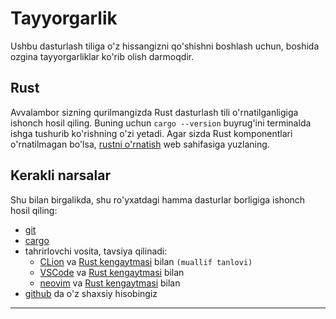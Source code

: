 # Tayyorgarlik

Ushbu dasturlash tiliga o'z hissangizni qo'shishni boshlash uchun, boshida
ozgina tayyorgarliklar ko'rib olish darmoqdir.

## Rust

Avvalambor sizning qurilmangizda Rust dasturlash tili o'rnatilganligiga ishonch
hosil qiling. Buning uchun `cargo --version` buyrug'ini terminalda ishga
tushurib ko'rishning o'zi yetadi. Agar sizda Rust komponentlari o'rnatilmagan
bo'lsa, [rustni o'rnatish](/devs/rust/install.md) web sahifasiga yuzlaning.

## Kerakli narsalar

Shu bilan birgalikda, shu ro'yxatdagi hamma dasturlar borligiga ishonch hosil
qiling:

- [git]
- [cargo]
- tahrirlovchi vosita, tavsiya qilinadi:
  - [CLion] va
    [Rust kengaytmasi](https://plugins.jetbrains.com/plugin/8182-rust/docs)
    bilan `(muallif tanlovi)`
  - [VSCode] va
    [Rust kengaytmasi](https://marketplace.visualstudio.com/items?itemName=rust-lang.rust)
    bilan
  - [neovim] va [Rust kengaytmasi](https://github.com/rust-lang/rust.vim) bilan
- [github] da o'z shaxsiy hisobingiz

---

[git]: https://git-scm.com/
[github]: https://github.com/
[cargo]: https://github.com/rust-lang/cargo
[clion]: https://www.jetbrains.com/clion/
[vscode]: https://code.visualstudio.com/
[neovim]: https://neovim.io/
